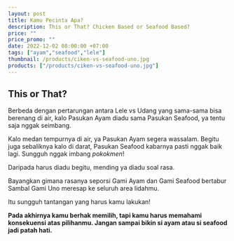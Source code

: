 ```yaml
---
layout: post
title: Kamu Pecinta Apa?
description: This or That? Chicken Based or Seafood Based?
price: ""
price_promo: ""
date: 2022-12-02 08:00:00 +07:00
tags: ["ayam","seafood","lele"]
thumbnail: /products/ciken-vs-seafood-uno.jpg
products: ["/products/ciken-vs-seafood-uno.jpg"]
---
```


## This or That? ##

Berbeda dengan pertarungan antara Lele vs Udang yang sama-sama bisa berenang di air, kalo Pasukan Ayam diadu sama Pasukan Seafood, ya tentu saja nggak seimbang.

Kalo medan tempurnya di air, ya Pasukan Ayam segera wassalam. Begitu juga sebaliknya kalo di darat, Pasukan Seafood kabarnya pasti nggak baik lagi. Sungguh nggak imbang _pokokmen_!

Daripada harus diadu begitu, mending ya diadu soal rasa.

Bayangkan gimana rasanya seporsi Gami Ayam dan Gami Seafood bertabur Sambal Gami Uno meresap ke seluruh area lidahmu.

Itu sungguh tantangan yang harus kamu lakukan!

**Pada akhirnya kamu berhak memilih, tapi kamu harus memahami konsekuensi atas pilihanmu. Jangan sampai bikin si ayam atau si seafood jadi patah hati.**
